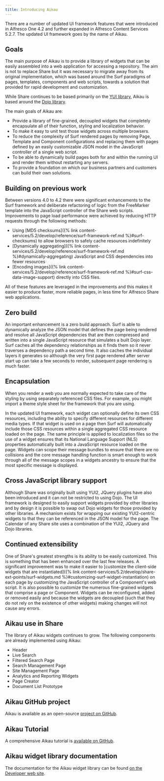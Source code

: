 ```yaml
---
title: Introducing Aikau
---
```


There are a number of updated UI framework features that were introduced in Alfresco One 4.2 and further expanded in Alfresco Content Services 5.2.7. The updated UI framework goes by the name of Aikau.

## Goals

The main purpose of Aikau is to provide a library of widgets that can be easily assembled into a web application for accessing a repository. The aim is not to replace Share but it was necessary to migrate away from its original implementation, which was based around the Surf paradigms of pages, templates, components and web scripts, towards a solution that provided for rapid development and customization.

While Share continues to be based primarily on the [YUI library](http://yuilibrary.com/), Aikau is based around the [Dojo library](http://dojotoolkit.org/).

The main goals of Aikau are:

-   Provide a library of fine-grained, decoupled widgets that completely encapsulate all of their function, styling and localization behavior.
-   To make it easy to unit test those widgets across multiple browsers.
-   To reduce the complexity of Surf rendered pages by removing Page, Template and Component configurations and replacing them with pages defined by an easily customizable JSON model in the JavaScript controller of a single web script.
-   To be able to dynamically build pages both for and within the running UI and render them without restarting any servers.
-   To provide a foundation on which our business partners and customers can build their own solutions.

## Building on previous work

Between versions 4.0 to 4.2 there were significant enhancements to the Surf framework and deliberate refactoring of logic from the FreeMarker template into the JavaScript controller of the Share web scripts. Improvements to page load performance were achieved by reducing HTTP requests through the following methods:

-   Using [MD5 checksums]({% link content-services/5.2/develop/reference/surf-framework-ref.md %}#surf-checksums) to allow browsers to safely cache resources indefinitely
-   [Dynamically aggregating]({% link content-services/5.2/develop/reference/surf-framework-ref.md %}#dynamically-aggregating) JavaScript and CSS dependencies into fewer resources
-   [Encoding images]({% link content-services/5.2/develop/reference/surf-framework-ref.md %}#surf-css-data-image-support) directly into CSS files.

All of these features are leveraged in the improvements and this makes it easier to produce faster, more reliable pages, in less time for Alfresco Share web applications.

## Zero build

An important enhancement is a zero build approach. Surf is able to dynamically analyze the JSON model that defines the page being rendered and resolve all JavaScript dependencies that are then compressed and written into a single JavaScript resource that simulates a built Dojo layer. Surf caches all the dependency relationships as it finds them so it never traverses a dependency path a second time. It also caches the individual layers it generates so although the very first page rendered after server start up can take a few seconds to render, subsequent page rendering is much faster.

## Encapsulation

When you render a web you are normally expected to take care of the styling by using separately referenced CSS files. For example, you might import a theme style sheet for the framework that you are using.

In the updated UI framework, each widget can optionally define its own CSS resources, including the ability to specify different resources for different media types. If that widget is used on a page then Surf will automatically include those CSS resources within a single aggregated CSS resource loaded on the page. The same principle is applied to localization files so the use of a widget ensures that its National Language Support (NLS) properties automatically built into a JavaScript resource loaded on the page. Widgets can scope their message bundles to ensure that there are no collisions and the core message handling function is smart enough to work through all of the message scopes in a widgets ancestry to ensure that the most specific message is displayed.

## Cross JavaScript library support

Although Share was originally built using YUI2, JQuery plugins have also been introduced and it can not be restricted to using Dojo. The UI framework is designed to easily support widgets provided by other libraries and by design it is possible to swap out Dojo widgets for those provided by other libraries. A mechanism exists for wrapping our existing YUI2-centric widgets to that they can be referenced in the JSON model for the page. The Calendar of any Share site uses a combination of the YUI2, JQuery and Dojo libraries.

## Continued extensibility

One of Share's greatest strengths is its ability to be easily customized. This is something that has been enhanced over the last few releases. A significant improvement was to make it easier to [customize the client-side widgets that are instantiated]({% link content-services/5.2/develop/share-ext-points/surf-widgets.md %}#customizing-surf-widget-instantiation) on each page by customizing the JavaScript controller of a Component's web script. It is also possible to customize the numerous fine-grained widgets that comprise a page or Component. Widgets can be reconfigured, added or removed easily and because the widgets are decoupled (such that they do not rely on the existence of other widgets) making changes will not cause any errors.

## Aikau use in Share

The library of Aikau widgets continues to grow. The following components are already implemented using Aikau:

-   Header
-   Live Search
-   Filtered Search Page
-   Search Management Page
-   Site Management Page
-   Analytics and Reporting Widgets
-   Page Creator
-   Document List Prototype

## Aikau GitHub project

Aikau is available as an open-source [project on GitHub](https://github.com/Alfresco/Aikau).

## Aikau Tutorial

A comprehensive Aikau tutorial is [available on GitHub](https://github.com/Alfresco/Aikau/blob/master/tutorial/chapters/About.md).

## Aikau widget library documentation

The documentation for the Aikau widget library can be found [on the Developer web site](http://dev.alfresco.com/resource/docs/aikau-jsdoc/).

